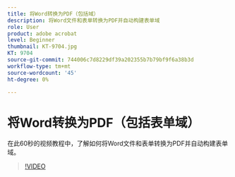 ```yaml
---
title: 将Word转换为PDF（包括域）
description: 将Word文件和表单转换为PDF并自动构建表单域
role: User
product: adobe acrobat
level: Beginner
thumbnail: KT-9704.jpg
KT: 9704
source-git-commit: 744006c7d8229df39a202355b7b79bf9f6a38b3d
workflow-type: tm+mt
source-wordcount: '45'
ht-degree: 0%

---
```


# 将Word转换为PDF（包括表单域）

在此60秒的视频教程中，了解如何将Word文件和表单转换为PDF并自动构建表单域。

>[!VIDEO](https://video.tv.adobe.com/v/340082?hidetitle=true)
